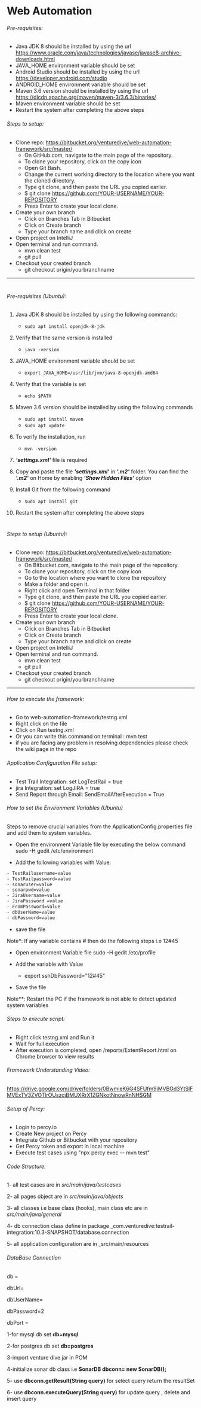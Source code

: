 # Web Automation

###### Pre-requisites:
- Java JDK 8 should be installed by using the url https://www.oracle.com/java/technologies/javase/javase8-archive-downloads.html
- JAVA_HOME environment variable should be set
- Android Studio should be installed by using the url https://developer.android.com/studio
- ANDROID_HOME environment variable should be set
- Maven 3.6 version should be installed by using the url https://dlcdn.apache.org/maven/maven-3/3.6.3/binaries/
- Maven environment variable should be set
- Restart the system after completing the above steps

###### Steps to setup:
  - Clone repo: https://bitbucket.org/venturedive/web-automation-framework/src/master/
    - On GitHub.com, navigate to the main page of the repository. 
    - To clone your repository, click on the copy icon
    - Open Git Bash.
    - Change the current working directory to the location where you want the cloned directory.
    - Type git clone, and then paste the URL you copied earlier.
    - $ git clone https://github.com/YOUR-USERNAME/YOUR-REPOSITORY
    - Press Enter to create your local clone.
  - Create your own branch
    - Click on Branches Tab in Bitbucket
    - Click on Create branch
    - Type your branch name and click on create
  - Open project on IntelliJ
  - Open terminal and run command.
    - mvn clean test
    - git pull
  - Checkout your created branch
    - git checkout origin/yourbranchname

___
#
###### Pre-requisites (Ubuntu):

1) Java JDK 8 should be installed by using the following commands:

   - `sudo apt install openjdk-8-jdk`


2) Verify that the same version is installed

   - `java -version`


3) JAVA_HOME environment variable should be set
   - `export JAVA_HOME=/usr/lib/jvm/java-8-openjdk-amd64`

  
4) Verify that the variable is set
   - `echo $PATH`

    
5) Maven 3.6 version should be installed by using the following commands
   - `sudo apt install maven`
   - `sudo apt update`
  

6) To verify the installation, run
   - `mvn -version`
  

7) **_'settings.xml'_** file is required


8) Copy and paste the file **_'settings.xml'_** in **_'.m2'_** folder. You can find the **_'.m2'_** on Home by enabling **_'Show Hidden Files'_** option


9) Install Git from the following command
   - `sudo apt install git`
  
  
10) Restart the system after completing the above steps
 #
###### Steps to setup (Ubuntu):

- Clone repo: https://bitbucket.org/venturedive/web-automation-framework/src/master/
    - On Bitbucket.com, navigate to the main page of the repository.
    - To clone your repository, click on the copy icon
    - Go to the location where you want to clone the repository
    - Make a folder and open it.
    - Right click and open Terminal in that folder
    - Type git clone, and then paste the URL you copied earlier.
    - $ git clone https://github.com/YOUR-USERNAME/YOUR-REPOSITORY
    - Press Enter to create your local clone.
- Create your own branch
    - Click on Branches Tab in Bitbucket
    - Click on Create branch
    - Type your branch name and click on create
- Open project on IntelliJ
- Open terminal and run command.
    - mvn clean test
    - git pull
- Checkout your created branch
    - git checkout origin/yourbranchname

___


###### How to execute the framework:
- Go to web-automation-framework/testng.xml 
- Right click on the file
- Click on Run testng.xml 
- Or you can write this command on terminal : mvn test
- if you are facing any problem in resolving dependencies please check the wiki page in the repo

###### Application Configuration File setup:
- Test Trail Integration: set LogTestRail = true  
- jira Integration: set LogJIRA = true
- Send Report through Email: SendEmailAfterExecution = True

###### How to set the Environment Variables (Ubuntu)
Steps to remove crucial variables from the ApplicationConfig.properties file and add them to system variables.

- Open the environment Variable file by executing the below command
  sudo -H gedit /etc/environment

- Add the following variables with Value:
```bash
- TestRailusername=value
- TestRailpassword=value
- sonaruser=value
- sonarpwd=value
- JiraUsername=value
- JiraPassword =value
- FromPassword=value
- dbUserName=value
- dbPassword=value
```
- save the file

Note*: If any variable contains # then do the following steps i.e 12#45

- Open environment Variable file
  sudo -H gedit /etc/profile

- Add the variable with Value
    - export sshDbPassword="12#45"

- Save the file

Note**: Restart the PC if the framework is not able to detect updated system variables

 ###### Steps to execute script:
  - Right click testng.xml and Run it
  - Wait for full execution
  - After execution is completed, open /reports/ExtentReport.html on Chrome browser to view results

###### Framework Understanding Video:

  https://drive.google.com/drive/folders/0BwmieK6G4SFUfm9jMVBGd3YtSlFMVExTV3ZVOTlrOUszcjBMUXRrX1ZGNkotNnowRnNHSGM

###### Setup of Percy:

- Login to percy.io
- Create New project on Percy
- Integrate Github or Bitbucket with your repository
- Get Percy token and export in local machine
- Execute test cases using "npx percy exec -- mvn test"

###### Code Structure:
1- all test cases are in _src/main/java/testcases_ 

2- all pages object are in _src/main/java/objects_

3- all classes i.e base class (hooks), main class etc are in _src/main/java/general_

4- db connection class define in package _com.venturedive:testrail-integration:10.3-SNAPSHOT/database.connection

5- all application configuration are in _src/main/resources

###### DataBase Connection

db =

dbUrl=

dbUserName=

dbPassword=2

dbPort =

1-for mysql db set **db=mysql** 

2-for postgres db set **db=postgres**

3-import venture dive jar in POM

4-initialize sonar db class  i.e **SonarDB dbconn= new SonarDB();**

5- use **dbconn.getResult(String query)** for select query return the resultSet

6- use **dbconn.executeQuery(String query)** for update query , delete and insert query


